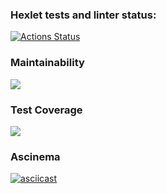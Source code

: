 ### Hexlet tests and linter status:
[![Actions Status](https://github.com/IshimuraHide/java-project-71/actions/workflows/hexlet-check.yml/badge.svg)](https://github.com/IshimuraHide/java-project-71/actions)

### Maintainability
<a href="https://codeclimate.com/github/IshimuraHide/java-project-71/maintainability"><img src="https://api.codeclimate.com/v1/badges/de96c64418a68cb36436/maintainability" /></a>

### Test Coverage 
<a href="https://codeclimate.com/github/IshimuraHide/java-project-71/test_coverage"><img src="https://api.codeclimate.com/v1/badges/de96c64418a68cb36436/test_coverage" /></a>

### Ascinema
[![asciicast](https://asciinema.org/a/iPEDpjP51QJkxils4Q86MP5oV.svg)](https://asciinema.org/a/iPEDpjP51QJkxils4Q86MP5oV)  
